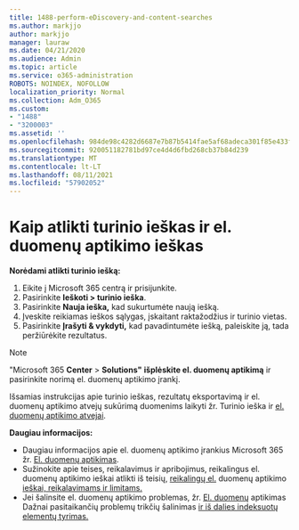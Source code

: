 ```yaml
---
title: 1488-perform-eDiscovery-and-content-searches
ms.author: markjjo
author: markjjo
manager: lauraw
ms.date: 04/21/2020
ms.audience: Admin
ms.topic: article
ms.service: o365-administration
ROBOTS: NOINDEX, NOFOLLOW
localization_priority: Normal
ms.collection: Adm_O365
ms.custom:
- "1488"
- "3200003"
ms.assetid: ''
ms.openlocfilehash: 984de98c4282d6687e7b87b5414fae5af68adeca301f85e433fd126641b7b22a
ms.sourcegitcommit: 920051182781bd97ce4d4d6fbd268cb37b84d239
ms.translationtype: MT
ms.contentlocale: lt-LT
ms.lasthandoff: 08/11/2021
ms.locfileid: "57902052"
---
```

# <a name="how-to-perform-content-searches-and-ediscovery-searches"></a>Kaip atlikti turinio ieškas ir el. duomenų aptikimo ieškas

**Norėdami atlikti turinio iešką:**

1. Eikite į Microsoft 365 centrą ir prisijunkite.
2. Pasirinkite **Ieškoti > turinio ieška**.
3. Pasirinkite **Nauja ieška,** kad sukurtumėte naują iešką.
4. Įveskite reikiamas ieškos sąlygas, įskaitant raktažodžius ir turinio vietas.
5. Pasirinkite **Įrašyti & vykdyti,** kad pavadintumėte iešką, paleiskite ją, tada peržiūrėkite rezultatus.

> [!NOTE]
> "Microsoft 365 **Center**  >  **Solutions"** **išplėskite el. duomenų aptikimą** ir pasirinkite norimą el. duomenų aptikimo įrankį.

Išsamias instrukcijas apie turinio ieškas, rezultatų eksportavimą ir el. [](https://docs.microsoft.com/microsoft-365/compliance/content-search) duomenų aptikimo atvejų sukūrimą duomenims laikyti žr. Turinio ieška ir [el. duomenų aptikimo atvejai](https://docs.microsoft.com/microsoft-365/compliance/ediscovery-cases).

**Daugiau informacijos:**

- Daugiau informacijos apie el. duomenų aptikimo įrankius Microsoft 365 žr. [El. duomenų aptikimas](https://docs.microsoft.com/microsoft-365/compliance/ediscovery).
- Sužinokite apie teises, reikalavimus ir apribojimus, reikalingus el. duomenų aptikimo ieškai atlikti iš teisių, [reikalingų el.](https://docs.microsoft.com/microsoft-365/compliance/assign-ediscovery-permissions) duomenų aptikimo [ieškai, reikalavimams ir limitams.](https://docs.microsoft.com/microsoft-365/compliance/limits-for-content-search)
- Jei šalinsite el. duomenų aptikimo problemas, žr. [El. duomenų](https://docs.microsoft.com/microsoft-365/compliance/ediscovery-troubleshooting-common-issues) aptikimas Dažnai pasitaikančių problemų trikčių šalinimas [ir iš dalies indeksuotų elementų tyrimas.](https://docs.microsoft.com/microsoft-365/compliance/investigating-partially-indexed-items-in-ediscovery)
